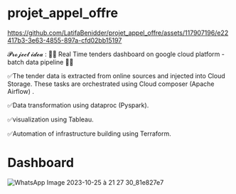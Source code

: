 # projet_appel_offre

https://github.com/LatifaBenidder/projet_appel_offre/assets/117907196/e22417b3-3e63-4855-897a-cfd02bb15197

𝓟𝓻𝓸𝓳𝓮𝓬𝓽 𝓲𝓭𝓮𝓪 : 📢📢 Real Time tenders dashboard on google cloud platform - batch data pipeline 📢📢

✅The tender data is extracted from online sources and injected into Cloud Storage. These tasks are orchestrated using Cloud composer (Apache Airflow) .

✅Data transformation using dataproc (Pyspark).

✅visualization using Tableau.

✅Automation of infrastructure building using Terraform.

# Dashboard
![WhatsApp Image 2023-10-25 à 21 27 30_81e827e7](https://github.com/LatifaBenidder/projet_appel_offre/assets/117907196/c5b3e4b6-86e7-41d5-bf20-bbd736c0ea2c)


